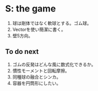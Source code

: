# S: the game

1. 球は剛体ではなく軟球とする。ゴム球。
1. Vectorを使い簡潔に書く。
1. 壁5方向。

## To do next

1. ゴムの反発はどんな風に数式化できるか。
2. 慣性モーメントと回転摩擦。
2. 同種球の融合とシンカ。
4. 容器を円筒形にしたい。

